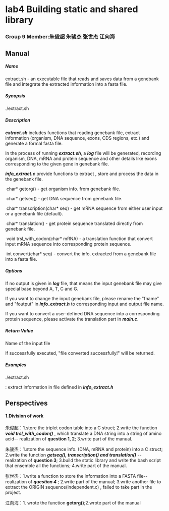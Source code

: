 # lab4 Building static and shared library

### Group 9 Member:朱俊超 朱骏杰 张世杰 江向海

## Manual

##### Name

extract.sh - an executable file that reads and saves data from a genebank file and integrate the extracted information into a fasta file.

##### Synopsis

./extract.sh

##### Description

***extract.sh*** includes functions that reading genebank file, extract information (organism, DNA sequence, exons, CDS regions, etc.) and generate a formal fasta file. 

In the process of running ***extract.sh***, a ***log*** file will be generated, recording organism, DNA, mRNA and protein sequence and other details like exons corresponding to the given gene in genebank file.

***info_extract.c***  provide functions to extract , store and process the data in the genebank file.

​	char* getorg() - get organism info. from genebank file.

​	char* getseq() - get DNA sequence from genebank file.

​	char* transcription(char* seq) - get mRNA sequence from either user input or  a genebank file (default).

​	char* translation() - get protein sequence translated directly from genebank file.

​	void trsl_with_codon(char* mRNA) - a translation function that convert input mRNA sequence into corresponding protein sequence.

​	int convert(char* seq) - convert the info. extracted from a genebank file into a fasta file.

##### Options

If no output is given in ***log*** file, that means the input genebank file may give special base beyond A, T, C and G.

If you want to change the input genebank file, please rename the "fname" and "foutput" in ***info_extract.h*** to corresponding input and output file name.

If you want to convert a user-defined DNA sequence into a corresponding protein sequence, please activate the translation part in ***main.c***.

##### Return Value

Name of the input file

If successfully executed, "file converted successfully!" will be returned.

##### Examples

./extract.sh

: extract information in file defined in ***info_extract.h***

## Perspectives

#### 1.Division of work

朱俊超：1.store the triplet codon table into a C struct; 2.write the function ***void trsl_with_codon()*** , which translate a DNA string into a string of amino acid-- realization of **question 1, 2**; 3.write part of the manual.

朱骏杰：1.store the sequence info. (DNA, mRNA and protein) into a C struct; 2.write the function ***getseq(), transcription() and translation()*** -- realization of **question 3**; 3.build the static library and write the bash script that ensemble all the functions; 4.write part of the manual.

张世杰：1.write a function to store the information into a FASTA file-- realization of ***question 4*** ; 2.write part of the manual; 3.write another file to extract the ORIGIN sequence(independent.c) , failed to take part in the project.

江向海：1. wrote the function **getorg()**;2.wrote part of the manual
